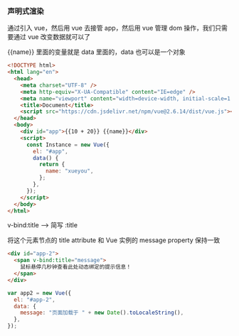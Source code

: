 ### 声明式渲染

通过引入 vue，然后用 vue 去接管 app，然后用 vue 管理 dom 操作，我们只需要通过 vue 改变数据就可以了

{{name}} 里面的变量就是 data 里面的，data 也可以是一个对象

```html
<!DOCTYPE html>
<html lang="en">
  <head>
    <meta charset="UTF-8" />
    <meta http-equiv="X-UA-Compatible" content="IE=edge" />
    <meta name="viewport" content="width=device-width, initial-scale=1.0" />
    <title>Document</title>
    <script src="https://cdn.jsdelivr.net/npm/vue@2.6.14/dist/vue.js"></script>
  </head>
  <body>
    <div id="app">{{10 + 20}} {{name}}</div>
    <script>
      const Instance = new Vue({
        el: "#app",
        data() {
          return {
            name: "xueyou",
          };
        },
      });
    </script>
  </body>
</html>
```

v-bind:title --> 简写 :title

将这个元素节点的 title attribute 和 Vue 实例的 message property 保持一致

```html
<div id="app-2">
  <span v-bind:title="message">
    鼠标悬停几秒钟查看此处动态绑定的提示信息！
  </span>
</div>
```

```javascript
var app2 = new Vue({
  el: "#app-2",
  data: {
    message: "页面加载于 " + new Date().toLocaleString(),
  },
});
```



